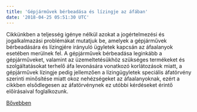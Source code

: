 ```yaml
---
title: 'Gépjárművek bérbeadása és lízingje az áfában'
date: '2018-04-25 05:51:30 UTC'
---
```


Cikkünkben a teljesség igénye nélkül azokat a jogértelmezési és jogalkalmazási problémákat mutatjuk be, amelyek a gépjárművek bérbeadására és lízingjére irányuló ügyletek kapcsán az áfaalanyok esetében merülnek fel. A gépjárművek bérbeadása leginkább a gépjárműveket, valamint az üzemeltetésükhöz szükséges termékeket és szolgáltatásokat terhelő áfa levonására vonatkozó korlátozások miatt, a gépjárművek lízingje pedig jellemzően a lízingügyletek speciális áfatörvény szerinti minősítése miatt okoz nehézségeket az áfaalanyoknak, ezért a cikkben elsődlegesen az áfatörvénynek ez utóbbi kérdéseket érintő előírásaival foglalkozunk.


[Bővebben](https://ift.tt/2K8D4Lb)
